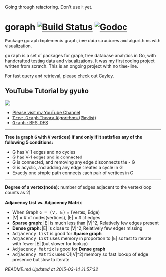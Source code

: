 Going through refactoring. Don't use it yet.


goraph [![Build Status](https://travis-ci.org/gyuho/goraph.svg?branch=master)](https://travis-ci.org/gyuho/goraph) [![Godoc](http://img.shields.io/badge/godoc-reference-blue.svg?style=flat)](https://godoc.org/github.com/gyuho/goraph)
==========

Package goraph implements graph, tree data structures and algorithms with visualization.


<kbd>goraph</kbd> is a set of packages for graph, tree database analytics in Go, with handcrafted testing data and visualizations. It was my first coding project written from scratch. This is an ongoing project with no time-line.

For fast query and retrieval, please check out  <a href="http://google-opensource.blogspot.co.uk/2014/06/cayley-graphs-in-go.html" target="_blank">Cayley</a>.



## YouTube Tutorial by <kbd>gyuho</kbd>


<a href="http://www.youtube.com/watch?v=ImMnYq2zP4Y" target="_blank"><img src="http://img.youtube.com/vi/ImMnYq2zP4Y/0.jpg"></a>

- <a href="https://www.youtube.com/channel/UCWzSgIp_DYRQnEsJuH32Fww" target="_blank">Please visit my YouTube Channel</a>
- <a href="https://www.youtube.com/watch?v=NdfIfxTsVDo&list=PLT6aABhFfinvsSn1H195JLuHaXNS6UVhf" target="_blank"><kbd>Tree</kbd>, <kbd>Graph</kbd> Theory Algorithms (Playlist)</a>
- <a href="https://www.youtube.com/watch?v=ImMnYq2zP4Y&list=PLT6aABhFfinvsSn1H195JLuHaXNS6UVhf&index=4" target="_blank"><kbd>Graph</kbd> : BFS, DFS</a>


<hr><b>Tree (a graph <kbd>G</kbd> with <kbd>V</kbd> vertices)  if and only if it satisfies any of the following 5 conditions:</b>
<ul><li>G has V-1 edges and no cycles</li><li>G has V-1 edges and is connected</li><li>G is connected, and removing any edge disconnects the - G</li><li>G is acyclic, and adding any edge creates a cycle in G</li><li>Exactly one simple path connects each pair of vertices in G</li></ul><hr><b>Degree of a vertex(node):</b> number of edges adjacent to the vertex(loop counts as 2)<br><br><b>Adjacency List vs. Adjacency Matrix</b>

<ul><li>When Graph <kbd>G = (V, E)</kbd> = (Vertex, Edge)</li><li>|V| = # of nodes(vertices), |E| = # of edges</li><li><b>Sparse graph:</b> |E| is much less than |V|^2, Relatively few edges present</li><li><b>Dense graph:</b> |E| is close to |V|^2, Relatively few edges missing</li><li><kbd>Adjacency List</kbd> is good for <b>Sparse graph</b></li><li><kbd>Adjacency List</kbd> uses memory in proportion to |E| so fast to iterate with fewer |E| (but slower for lookup)</li><li><kbd>Adjacency Matrix</kbd> is good for <b>Dense graph</b></li><li><kbd>Adjacency Matrix</kbd> uses O(|V|^2) memory so fast lookup of edge presence but slow to iterate</li></ul>




<i>README.md Updated at 2015-03-14 21:57:32</i>
